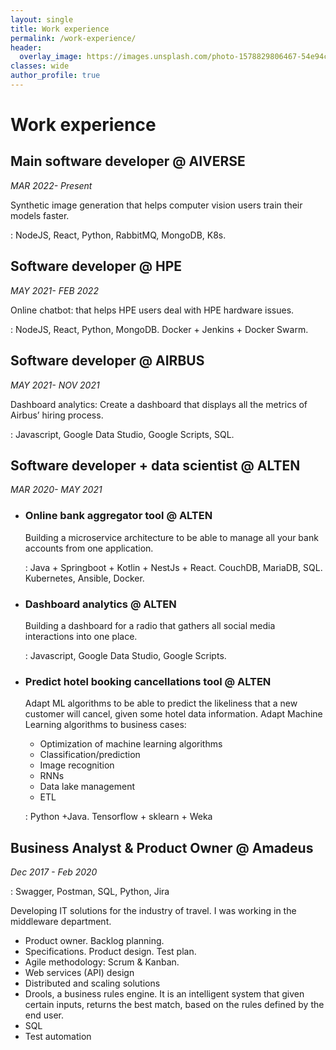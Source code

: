 ```yaml
---
layout: single
title: Work experience
permalink: /work-experience/
header:
  overlay_image: https://images.unsplash.com/photo-1578829806467-54e94c45d5a2?q=80&w=2662&auto=format&fit=crop&ixlib=rb-4.0.3&ixid=M3wxMjA3fDB8MHxwaG90by1wYWdlfHx8fGVufDB8fHx8fA%3D%3D
classes: wide
author_profile: true
---
```


# Work experience

## Main software developer @ AIVERSE

_MAR 2022- Present_

Synthetic image generation that helps computer vision users train their models faster.

<i class="fas fa-code"></i>: NodeJS, React, Python, RabbitMQ, MongoDB, K8s.

## Software developer @ HPE

_MAY 2021- FEB 2022_

Online chatbot: that helps HPE users deal with HPE hardware issues.

<i class="fas fa-code"></i>: NodeJS, React, Python, MongoDB. Docker + Jenkins + Docker Swarm.

## Software developer @ AIRBUS

_MAY 2021- NOV 2021_

Dashboard analytics: Create a dashboard that displays all the metrics of Airbus’ hiring process.

<i class="fas fa-code"></i>: Javascript, Google Data Studio, Google Scripts, SQL.

## Software developer + data scientist @ ALTEN

_MAR 2020- MAY 2021_

- ### Online bank aggregator tool @ ALTEN

  Building a microservice architecture to be able to manage all your bank accounts from one application.

  <i class="fas fa-code"></i>: Java + Springboot + Kotlin + NestJs + React. CouchDB, MariaDB, SQL. Kubernetes, Ansible, Docker.

- ### Dashboard analytics @ ALTEN

  Building a dashboard for a radio that gathers all social media interactions into one place.

  <i class="fas fa-code"></i>: Javascript, Google Data Studio, Google Scripts.

- ### Predict hotel booking cancellations tool @ ALTEN

  Adapt ML algorithms to be able to predict the likeliness that a new customer will cancel, given some hotel data information.
  Adapt Machine Learning algorithms to business cases:

  - Optimization of machine learning algorithms
  - Classification/prediction
  - Image recognition
  - RNNs
  - Data lake management
  - ETL

  <i class="fas fa-code"></i>: Python +Java. Tensorflow + sklearn + Weka

## Business Analyst & Product Owner @ Amadeus

_Dec 2017 - Feb 2020_

<i class="fas fa-code"></i>: Swagger, Postman, SQL, Python, Jira

Developing IT solutions for the industry of travel. I was working in the middleware department.

- Product owner. Backlog planning.
- Specifications. Product design. Test plan.
- Agile methodology: Scrum & Kanban.
- Web services (API) design
- Distributed and scaling solutions
- Drools, a business rules engine.
  It is an intelligent system that given certain inputs, returns the best match, based on the rules defined by the end user.
- SQL
- Test automation
